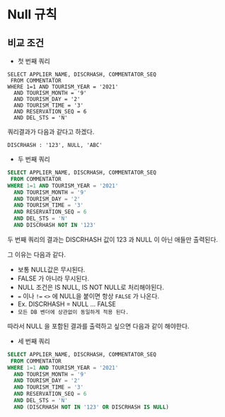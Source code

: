 # Null 규칙

## 비교 조건

- 첫 번째 쿼리

```
SELECT APPLIER_NAME, DISCRHASH, COMMENTATOR_SEQ
 FROM COMMENTATOR
WHERE 1=1 AND TOURISM_YEAR = '2021'
  AND TOURISM_MONTH = '9'
  AND TOURISM_DAY = '2'
  AND TOURISM_TIME = '3'
  AND RESERVATION_SEQ = 6
  AND DEL_STS = 'N'
``` 

쿼리결과가 다음과 같다고 하겠다.
 
`DISCRHASH : '123', NULL, 'ABC'`

- 두 번째 쿼리

```sql
SELECT APPLIER_NAME, DISCRHASH, COMMENTATOR_SEQ
 FROM COMMENTATOR
WHERE 1=1 AND TOURISM_YEAR = '2021'
  AND TOURISM_MONTH = '9'
  AND TOURISM_DAY = '2'
  AND TOURISM_TIME = '3'
  AND RESERVATION_SEQ = 6
  AND DEL_STS = 'N'
  AND DISCRHASH NOT IN '123'
```

두 번째 쿼리의 결과는 DISCRHASH 값이 123 과 NULL 이 아닌 애들만 출력된다.

그 이유는 다음과 같다.

- 보통 NULL값은 무시된다.
- FALSE 가 아니라 무시된다.
- NULL 조건은 IS NULL, IS NOT NULL로 처리해야된다.
- `=` 이나 `!=` `<>` 에 NULL을 붙이면 항상 `FALSE` 가 나온다.
 - Ex. DISCRHASH = NULL ... FALSE
- `모든 DB 벤더에 상관없이 동일하게 적용 된다.`

따라서 NULL 을 포함된 결과를 출력하고 싶으면 다음과 같이 해야한다.

- 세 번째 쿼리

```sql
SELECT APPLIER_NAME, DISCRHASH, COMMENTATOR_SEQ
 FROM COMMENTATOR
WHERE 1=1 AND TOURISM_YEAR = '2021'
  AND TOURISM_MONTH = '9'
  AND TOURISM_DAY = '2'
  AND TOURISM_TIME = '3'
  AND RESERVATION_SEQ = 6
  AND DEL_STS = 'N'
  AND (DISCRHASH NOT IN '123' OR DISCRHASH IS NULL)
```
